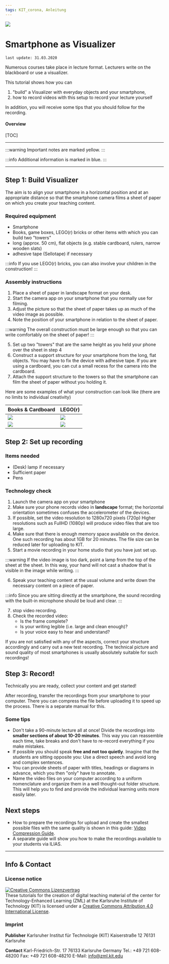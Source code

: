 ```yaml
---
tags: KIT_corona, Anleitung
---
```

![](https://i.imgur.com/eAg9Fgb.png)

# Smartphone as Visualizer

```
last update: 31.03.2020
```

Numerous courses take place in lecture format. Lecturers write on the blackboard or use a visualizer.

This tutorial shows how you can
1. "build" a Visualizer with everyday objects and your smartphone,
2. how to record videos with this setup to record your lecture yourself

In addition, you will receive some tips that you should follow for the recording.

#### Overview
[TOC]


---

:::warning
Important notes are marked yellow.
:::

:::info
Additional information is marked in blue.
:::

---

## Step 1: Build Visualizer
The aim is to align your smartphone in a horizontal position and at an appropriate distance so that the smartphone camera films a sheet of paper on which you create your teaching content.


### Required equipment
* Smartphone
* Books, game boxes, LEGO(r) bricks or other items with which you can build two "towers"
* long (approx. 50 cm), flat objects (e.g. stable cardboard, rulers, narrow wooden slats)
* adhesive tape (Sellotape) if necessary

:::info
If you use LEGO(r) bricks, you can also involve your children in the construction!
:::


### Assembly instructions

1. Place a sheet of paper in landscape format on your desk.
2. Start the camera app on your smartphone that you normally use for filming.
3. Adjust the picture so that the sheet of paper takes up as much of the video image as possible.
4. Note the position of your smartphone in relation to the sheet of paper.

:::warning
The overall construction must be large enough so that you can write comfortably on the sheet of paper!
:::

5. Set up two "towers" that are the same height as you held your phone over the sheet in step 4
6. Construct a support structure for your smartphone from the long, flat objects. You may have to fix the device with adhesive tape. If you are using a cardboard, you can cut a small recess for the camera into the cardboard.
7. Attach the support structure to the towers so that the smartphone can film the sheet of paper without you holding it.

Here are some examples of what your construction can look like (there are no limits to individual creativity)

|Books & Cardboard |LEGO(r)|
|-----|--------|
|![](https://i.imgur.com/zPVDSVa.jpg)|![](https://i.imgur.com/cEqTsZd.jpg)|
|![](https://i.imgur.com/oj8yIhS.jpg)|![](https://i.imgur.com/RUcOV6N.jpg)|



## Step 2: Set up recording


### Items needed
* (Desk) lamp if necessary
* Sufficient paper
* Pens


### Technology check
1. Launch the camera app on your smartphone
2. Make sure your phone records video in **landscape** format; the horizontal orientation sometimes confuses the accelerometer of the devices.
3. If possible, set the video resolution to 1280x720 pixels (720p) Higher resolutions such as FullHD (1080p) will produce video files that are too large. 
4. Make sure that there is enough memory space available on the device. One such recording has about 1GB for 20 minutes. The file size can be reduced later for uploading to KIT.
5. Start a movie recording in your home studio that you have just set up.

:::warning
If the video image is too dark, point a lamp from the top of the sheet at the sheet. In this way, your hand will not cast a shadow that is visible in the image while writing.
:::

6. Speak your teaching content at the usual volume and write down the necessary content on a piece of paper.

:::info
Since you are sitting directly at the smartphone, the sound recording with the built-in microphone should be loud and clear.
:::

7. stop video recording.
8. Check the recorded video:
    * Is the frame complete?
    * Is your writing legible (i.e. large and clean enough)?
    * Is your voice easy to hear and understand?

If you are not satisfied with any of the aspects, correct your structure accordingly and carry out a new test recording. The technical picture and sound quality of most smartphones is usually absolutely suitable for such recordings!



## Step 3: Record! 

Technically you are ready, collect your content and get started!

After recording, transfer the recordings from your smartphone to your computer. There you can compress the file before uploading it to speed up the process. There is a separate manual for this.


### Some tips
* Don't take a 90-minute lecture all at once! Divide the recordings into **smaller sections of about 10-20 minutes**. This way you can reassemble each time, take breaks and don't have to re-record everything if you make mistakes.
* If possible you should speak **free and not too quietly**. Imagine that the students are sitting opposite you: Use a direct speech and avoid long and complex sentences.
* You can provide sheets of paper with titles, headings or diagrams in advance, which you then "only" have to annotate.
* Name the video files on your computer according to a uniform nomenclature and organize them in a well thought-out folder structure. This will help you to find and provide the individual learning units more easily later.


## Next steps
* How to prepare the recordings for upload and create the smallest possible files with the same quality is shown in this guide: [Video Compression Guide](https://s.kit.edu/tutorial-videokomprimierung).
* A separate guide will show you how to make the recordings available to your students via ILIAS.
---
## Info & Contact

### License notice
<a rel="license" href="http://creativecommons.org/licenses/by/4.0/"><img alt="Creative Commons Lizenzvertrag" style="border-width:0" src="https://i.creativecommons.org/l/by/4.0/88x31.png" /></a><br /><span xmlns:dct="http://purl.org/dc/terms/" property="dct:title">These tutorials for the creation of digital teaching material</span> of <span xmlns:cc="http://creativecommons.org/ns#" property="cc:attributionName">the center for Technology-Enhanced Learning (ZML) at the Karlsruhe Institute of Technology (KIT)</span> is licensed under a <a rel="license" href="http://creativecommons.org/licenses/by/4.0/">Creative Commons Attribution 4.0 International License</a>.

### Imprint

**Publisher**
Karlsruher Institut für Technologie (KIT)
Kaiserstraße 12
76131 Karlsruhe

**Contact**
Karl-Friedrich-Str. 17
76133 Karlsruhe
Germany
Tel.: +49 721 608-48200
Fax: +49 721 608-48210
E-Mail: info@zml.kit.edu
